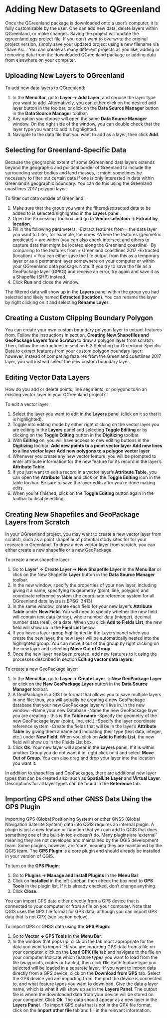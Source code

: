 # Adding New Datasets to QGreenland

Once the QGreenland package is downloaded onto a user’s computer, it is fully customizable
by the user. One can add new data, delete layers within QGreenland, or make changes.
Saving the project will update the qgreenland.qgs project file. If you don’t want to overwrite
the original project version, simply save your updated project using a new filename via ‘Save
As...’ You can create as many different projects as you like, adding or removing data from the
downloaded QGreenland package or adding data from elsewhere on your computer.

## Uploading New Layers to QGreenland

To add new data layers to QGreenland:
1. In the **Menu Bar**, go to **Layer -> Add Layer**, and choose the layer type you
   want to add. Alternatively, you can either click on the desired add layer button
   in the toolbar, or click on the **Data Source Manager** button in the **Data Source Manager** toolbar.
2. Any option you choose will open the same **Data Source Manager** window. On
   the right side of the window, you can double check that the layer type you want
   to add is highlighted.
3. Navigate to the data file that you want to add as a layer, then click **Add**.

## Selecting for Greenland-Specific Data

Because the geographic extent of some QGreenland data layers extends beyond the
geographic and political border of Greenland to include the surrounding water bodies
and land masses, it might sometimes be necessary to filter out certain data if one is only
interested in data within Greenland’s geographic boundary. You can do this using the
Greenland coastlines 2017 polygon layer.

To filter out data outside of Greenland:
1. Make sure that the group you want the filtered/extracted data to be added to is
   selected/highlighted in the **Layers** panel.
2. Open the Processing Toolbox and go to **Vector selection -> Extract by location**.
3. Fill in the following parameters:
   -Extract features from = the data layer you want to filter, for example, Ice cores
   -Where the features (geometric predicate) = are within (you can also check intersect and
   others to capture data that might be located along the Greenland coastline)
   -By comparing to the features from = Greenland coastlines 2017
   -Extracted (location) = You can either save the file output from this as a temporary layer
   or as a permanent layer somewhere on your computer or within your QGreenland data
   package. Note: If you try to save the file as a GeoPackage layer (GPKG) and receive an
   error, try again and save it as a Shapefile (SHP) instead.
4. Click **Run** and close the window.

The filtered data will show up in the **Layers** panel within the group you had selected and likely
named **Extracted (location)**. You can rename the layer by right clicking on it and selecting
**Rename Layer**.

## Creating a Custom Clipping Boundary Polygon
You can create your own custom boundary polygon layer to extract features from. Follow the
instructions in section, **Creating New Shapefiles and GeoPackage Layers from Scratch**
to draw a polygon layer from scratch. Then, follow the instructions in section 6.2 Selecting
for Greenland-Specific Data to extract features from your custom polygon boundary layer;
however, instead of comparing features from the Greenland coastlines 2017 layer, you will
instead select the new custom boundary layer.

## Editing Vector Data Layers
How do you add or delete points, line segments, or polygons to/in an existing vector layer in
your QGreenland project?

To edit a vector layer:
1. Select the layer you want to edit in the **Layers** panel (click on it so that it is
   highlighted).
2. Toggle into editing mode by either right clicking on the vector layer you are
   editing in the **Layers** panel and selecting **Toggle Editing** or by clicking on the
   **Toggle Editing** button in the **Digitizing** toolbar.
3. With **Editing** on, you will have access to new editing buttons in the **Digitizing**
   toolbar:
   **Add new points to a point vector layer**
   **Add new lines to a line vector layer**
   **Add new polygons to a polygon vector layer**
4. Whenever you create any new vector feature, you will be prompted to enter
   attribute information for the new feature for its record in the layer’s **Attribute
   Table**.
5. If you just want to edit a record in a vector layer’s **Attribute Table**, you can open
   the **Attribute Table** and click on the **Toggle Editing** icon in the table toolbar. Be
   sure to save the layer edits after you’re done making edits.
6. When you’re finished, click on the **Toggle Editing** button again in the toolbar to
   disable editing.

## Creating New Shapefiles and GeoPackage Layers from Scratch

In your QGreenland project, you may want to create a new vector layer from scratch, such as
a point shapefile of potential study sites for for your research in Greenland. To draw a new vector
layer from scratch, you can either create a new shapefile or a new GeoPackage.

To create a new shapefile layer:
1. Go to **Layer’ -> Create Layer -> New Shapefile Layer** in the **Menu Bar** or click
on the New Shapefile **Layer** button in the **Data Source Manager** toolbar.
2. In the new window, specify the properties of your new layer, including giving it
a name, specifying its geometry (point, line, polygon) and coordinate reference
system (the coordinate reference system for all QGreenland data layers is
EPSG: 3413).
3. In the same window, create each field for your new layer’s **Attribute Table** under
**New Field**. You will need to specify whether the new field will contain text data
(string), whole number data (integer), decimal number data (real), or a date.
When you click **Add to Fields List**, the new field will show up in the **Field List**
below.
4. If you have a layer group highlighted in the Layers panel when you create
the new layer, the new layer will be automatically nested into the highlighted
group. You can move it out of the group by right clicking on the new layer and
selecting **Move Out of Group**.
5. Once the new layer has been created, add new features to it using the
processes described in section **Editing vector data layers**.

To create a new GeoPackage layer:
1. In the **Menu Bar**, go to **Layer -> Create Layer -> New GeoPackage Layer** or
click on the **New GeoPackage Layer** button in the **Data Source Manager**
toolbar.
2. A GeoPackage is a GIS file format that allows you to save multiple layers in one
file; thus, you will actually be creating a new GeoPackage database that your
new GeoPackage layer will live in. In the new window:
   -Name your new Database
   -Name the new GeoPackage layer you are creating - this is the **Table name**
   -Specify the geometry of the new GeoPackage layer (point, line, etc.)
   -Specify the layer coordinate reference system
   -Create the fields that will be in the layer’s **Attribute Table** by giving them a
      name and indicating their type (text data, integer, etc.) under **New Field**. When
      you click on **Add to Fields List**, the new field will show up in the Fields List box.
3. Click **Ok**. Your new layer will appear in the **Layers** panel. If it is within another
Group you do not want it in, right click on it and select **Move Out of Group**.
You can also drag and drop your layer into the location you want it.

In addition to shapefiles and GeoPackages, there are additional new layer types that can be
created also, such as **SpatialLite Layer** and **Virtual Layer**. Descriptions for all layer types can be
found in the **Reference** tab.

## Importing GPS and other GNSS Data Using the GPS Plugin

Importing GPS (Global Positioning System) or other GNSS (Global Navigation Satellite
System) data into QGIS requires an internal plugin. A plugin is just a new feature or function
that you can add to QGIS that does something one of the built-in tools doesn’t do. Many
plugins are ‘external’ meaning they are not developed and maintained by the QGIS
development team. Some plugins, however, are ‘core’ meaning they are maintained by the
QGIS team. The **GPS Plugin** is a core plugin and should already be installed in your version of
QGIS.

To turn on the **GPS Plugin**:
1. Go to **Plugins -> Manage and Install Plugins** in the **Menu Bar**.
2. Click on **Installed** in the left sidebar, then check the box next to **GPS Tools** in
the plugin list. If it is already checked, don’t change anything.
3. Click **Close**.

You can import GPS data either directly from a GPS device that is connected to your
computer, or from a file on your computer. Note that QGIS uses the GPX file format for GPS
data, although you can import GPS data that is not GPX (see section below).

To import GPS or GNSS data using the **GPS Plugin**:
1. Go to **Vector -> GPS Tools** in the **Menu Bar**.
2. In the window that pops up, click on the tab most appropriate for the data you
   want to import.
   -If you are importing GPS data from a file on your computer, click on the **Load GPX file** 
      tab and navigate to the file on your computer. Indicate which feature
      types you want to load from the file (waypoints, routes or tracks), then click **Ok**.
      Each feature type you selected will be loaded in a separate layer.
   -If you want to import data directly from a GPS device, click on the **Download from GPS** tab.
      Select the GPS device you are importing from, the port the device is
      connected to, and what feature types you want to download.
      Give the data a layer name, which is what it will show up as in the **Layers Panel**.
      The output file is where the downloaded data from your device will
      be stored on your computer. Click **Ok**. The data should appear as a
      new layer in the **Layers Panel**.
   -To import GPS data that is not in the GPX file format, click on the 
      **Import other file** tab and fill in the relevant information.
